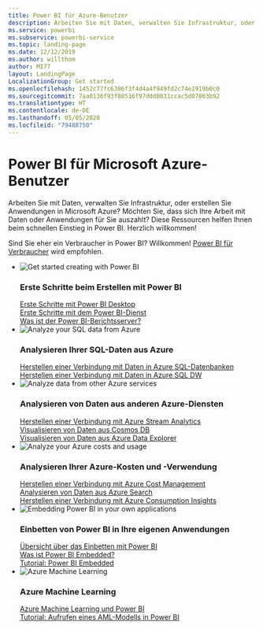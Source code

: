 ```yaml
---
title: Power BI für Azure-Benutzer
description: Arbeiten Sie mit Daten, verwalten Sie Infrastruktur, oder erstellen Sie Anwendungen in Microsoft Azure?
ms.service: powerbi
ms.subservice: powerbi-service
ms.topic: landing-page
ms.date: 12/12/2019
ms.author: willthom
author: MI77
layout: LandingPage
LocalizationGroup: Get started
ms.openlocfilehash: 1452c77fc6386f3f4d4a4f949fd2c74e1919b0c0
ms.sourcegitcommit: 7aa0136f93f88516f97ddd8031ccac5d07863b92
ms.translationtype: HT
ms.contentlocale: de-DE
ms.lasthandoff: 05/05/2020
ms.locfileid: "79488750"
---
```

# <a name="power-bi-for-microsoft-azure-users"></a>Power BI für Microsoft Azure-Benutzer 

Arbeiten Sie mit Daten, verwalten Sie Infrastruktur, oder erstellen Sie Anwendungen in Microsoft Azure? Möchten Sie, dass sich Ihre Arbeit mit Daten oder Anwendungen für Sie auszahlt? Diese Ressourcen helfen Ihnen beim schnellen Einstieg in Power BI. Herzlich willkommen!

Sind Sie eher ein Verbraucher in Power BI? Willkommen! [Power BI für Verbraucher](consumer/index.yml) wird empfohlen.

<ul class="panelContent cardsF"> 
            <li> 
                  <div class="cardSize"> 
                        <div class="cardPadding"> 
                              <div class="card"> 
                                    <div class="cardImageOuter">
                                          <div class="cardImage">
                                                <img alt="Get started creating with Power BI" src="media/power-bi-creator-landing/power-bi-designer-get-started.svg" data-linktype="relative-path">
                                          </div>
                                    </div>
                                    <div class="cardText"> 
                                          <h3>Erste Schritte beim Erstellen mit Power BI</h3> 
                                          <p></p>
                                               <a href="desktop-what-is-desktop.md">Erste Schritte mit Power BI Desktop</a><br/> 
                                               <a href="fundamentals/power-bi-overview.md">Erste Schritte mit dem Power BI-Dienst</a><br/> 
                                               <a href="report-server/get-started.md">Was ist der Power BI-Berichtsserver?</a>
                                    </div> 
                              </div> 
                        </div> 
                  </div> 
            </li>
            <li> 
                  <div class="cardSize"> 
                        <div class="cardPadding"> 
                              <div class="card"> 
                                    <div class="cardImageOuter">
                                          <div class="cardImage">
                                                <img alt="Analyze your SQL data from Azure" src="media/power-bi-creator-landing/power-bi-designer-transform-shape-data.svg" data-linktype="relative-path">
                                          </div>
                                    </div>
                                    <div class="cardText"> 
                                          <h3>Analysieren Ihrer SQL-Daten aus Azure</h3> 
                                          <p></p>
                                                <a href="service-azure-sql-database-with-direct-connect.md">Herstellen einer Verbindung mit Daten in Azure SQL-Datenbanken</a><br/> 
                                                <a href="service-azure-sql-data-warehouse-with-direct-connect.md">Herstellen einer Verbindung mit Daten in Azure SQL DW</a> 
                                    </div> 
                              </div> 
                        </div> 
                  </div> 
            </li>
            <li> 
                  <div class="cardSize"> 
                        <div class="cardPadding"> 
                              <div class="card"> 
                                    <div class="cardImageOuter">
                                          <div class="cardImage">
                                                <img alt="Analyze data from other Azure services" src="media/power-bi-creator-landing/power-bi-designer-connect-data.svg" data-linktype="relative-path">
                                          </div>
                                    </div>
                                    <div class="cardText"> 
                                          <h3>Analysieren von Daten aus anderen Azure-Diensten</h3> 
                                          <p></p>
                                                <a href="https://docs.microsoft.com/azure/stream-analytics/stream-analytics-power-bi-dashboard">Herstellen einer Verbindung mit Azure Stream Analytics</a><br/> 
                                                <a href="https://docs.microsoft.com/azure/cosmos-db/powerbi-visualize">Visualisieren von Daten aus Cosmos DB</a><br/> 
                                                <a href="https://docs.microsoft.com/azure/data-explorer/visualize-power-bi">Visualisieren von Daten aus Azure Data Explorer</a>
                                    </div> 
                              </div> 
                        </div> 
                  </div> 
            </li>
            <li> 
                  <div class="cardSize"> 
                        <div class="cardPadding"> 
                              <div class="card"> 
                                    <div class="cardImageOuter">
                                          <div class="cardImage">
                                                <img alt="Analyze your Azure costs and usage" src="media/power-bi-creator-landing/power-bi-designer-licensing.svg" data-linktype="relative-path">
                                          </div>
                                    </div>
                                    <div class="cardText"> 
                                          <h3>Analysieren Ihrer Azure-Kosten und -Verwendung</h3> 
                                          <p></p>
                                                <a href="desktop-connect-azure-cost-management.md">Herstellen einer Verbindung mit Azure Cost Management</a><br/> 
                                                <a href="service-connect-to-azure-search.md">Analysieren von Daten aus Azure Search</a><br/> 
                                                <a href="desktop-connect-azure-consumption-insights.md">Herstellen einer Verbindung mit Azure Consumption Insights</a>
                                    </div> 
                              </div> 
                        </div> 
                  </div> 
            </li>
            <li> 
                  <div class="cardSize"> 
                        <div class="cardPadding"> 
                              <div class="card"> 
                                    <div class="cardImageOuter">
                                          <div class="cardImage">
                                                <img alt="Embedding Power BI in your own applications" src="media/power-bi-creator-landing/power-bi-designer-modeling-data-relationships.svg" data-linktype="relative-path">
                                          </div>
                                    </div>
                                    <div class="cardText"> 
                                          <h3>Einbetten von Power BI in Ihre eigenen Anwendungen</h3> 
                                          <p></p>
                                                <a href="developer/embedded/embedding.md">Übersicht über das Einbetten mit Power BI</a><br/>
                                                <a href="developer/embedded/azure-pbie-what-is-power-bi-embedded.md">Was ist Power BI Embedded?</a><br/> 
                                                <a href="developer/embedded/embed-sample-for-customers.md">Tutorial: Power BI Embedded</a> 
                                    </div> 
                              </div> 
                        </div> 
                  </div> 
            </li>
            <li> 
                  <div class="cardSize"> 
                        <div class="cardPadding"> 
                              <div class="card"> 
                                    <div class="cardImageOuter">
                                          <div class="cardImage">
                                                <img alt="Azure Machine Learning" src="media/power-bi-creator-landing/power-bi-designer-create-reports-visuals-dashboards.svg" data-linktype="relative-path">
                                          </div>
                                    </div>
                                    <div class="cardText"> 
                                          <h3>Azure Machine Learning</h3> 
                                          <p></p>
                                                <a href="service-machine-learning-integration.md">Azure Machine Learning und Power BI</a><br/> 
                                                <a href="service-tutorial-invoke-machine-learning-model.md">Tutorial: Aufrufen eines AML-Modells in Power BI</a><br/> 
                                    </div> 
                              </div> 
                        </div> 
                  </div> 
            </li>
</ul>




